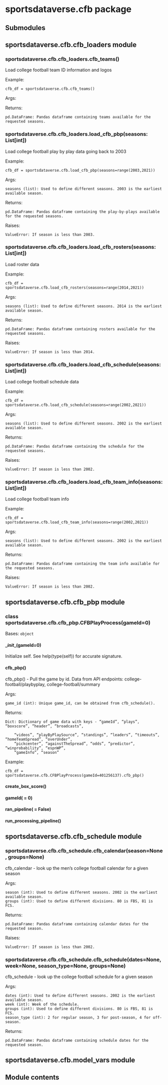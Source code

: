 # sportsdataverse.cfb package

## Submodules

## sportsdataverse.cfb.cfb_loaders module


### sportsdataverse.cfb.cfb_loaders.cfb_teams()
Load college football team ID information and logos

Example:

    cfb_df = sportsdataverse.cfb.cfb_teams()

Args:

Returns:

    pd.DataFrame: Pandas dataframe containing teams available for the requested seasons.


### sportsdataverse.cfb.cfb_loaders.load_cfb_pbp(seasons: List[int])
Load college football play by play data going back to 2003

Example:

    cfb_df = sportsdataverse.cfb.load_cfb_pbp(seasons=range(2003,2021))

Args:

    seasons (list): Used to define different seasons. 2003 is the earliest available season.

Returns:

    pd.DataFrame: Pandas dataframe containing the play-by-plays available for the requested seasons.

Raises:

    ValueError: If season is less than 2003.


### sportsdataverse.cfb.cfb_loaders.load_cfb_rosters(seasons: List[int])
Load roster data

Example:

    cfb_df = sportsdataverse.cfb.load_cfb_rosters(seasons=range(2014,2021))

Args:

    seasons (list): Used to define different seasons. 2014 is the earliest available season.

Returns:

    pd.DataFrame: Pandas dataframe containing rosters available for the requested seasons.

Raises:

    ValueError: If season is less than 2014.


### sportsdataverse.cfb.cfb_loaders.load_cfb_schedule(seasons: List[int])
Load college football schedule data

Example:

    cfb_df = sportsdataverse.cfb.load_cfb_schedule(seasons=range(2002,2021))

Args:

    seasons (list): Used to define different seasons. 2002 is the earliest available season.

Returns:

    pd.DataFrame: Pandas dataframe containing the schedule for the requested seasons.

Raises:

    ValueError: If season is less than 2002.


### sportsdataverse.cfb.cfb_loaders.load_cfb_team_info(seasons: List[int])
Load college football team info

Example:

    cfb_df = sportsdataverse.cfb.load_cfb_team_info(seasons=range(2002,2021))

Args:

    seasons (list): Used to define different seasons. 2002 is the earliest available season.

Returns:

    pd.DataFrame: Pandas dataframe containing the team info available for the requested seasons.

Raises:

    ValueError: If season is less than 2002.

## sportsdataverse.cfb.cfb_pbp module


### class sportsdataverse.cfb.cfb_pbp.CFBPlayProcess(gameId=0)
Bases: `object`


#### \__init__(gameId=0)
Initialize self.  See help(type(self)) for accurate signature.


#### cfb_pbp()
cfb_pbp() - Pull the game by id. Data from API endpoints: college-football/playbyplay, college-football/summary

Args:

    game_id (int): Unique game_id, can be obtained from cfb_schedule().

Returns:

    Dict: Dictionary of game data with keys - “gameId”, “plays”, “boxscore”, “header”, “broadcasts”,

        “videos”, “playByPlaySource”, “standings”, “leaders”, “timeouts”, “homeTeamSpread”, “overUnder”,
        “pickcenter”, “againstTheSpread”, “odds”, “predictor”, “winprobability”, “espnWP”,
        “gameInfo”, “season”

Example:

    cfb_df = sportsdataverse.cfb.CFBPlayProcess(gameId=401256137).cfb_pbp()


#### create_box_score()

#### gameId( = 0)

#### ran_pipeline( = False)

#### run_processing_pipeline()
## sportsdataverse.cfb.cfb_schedule module


### sportsdataverse.cfb.cfb_schedule.cfb_calendar(season=None, groups=None)
cfb_calendar - look up the men’s college football calendar for a given season

Args:

    season (int): Used to define different seasons. 2002 is the earliest available season.
    groups (int): Used to define different divisions. 80 is FBS, 81 is FCS.

Returns:

    pd.DataFrame: Pandas dataframe containing calendar dates for the requested season.

Raises:

    ValueError: If season is less than 2002.


### sportsdataverse.cfb.cfb_schedule.cfb_schedule(dates=None, week=None, season_type=None, groups=None)
cfb_schedule - look up the college football schedule for a given season

Args:

    dates (int): Used to define different seasons. 2002 is the earliest available season.
    week (int): Week of the schedule.
    groups (int): Used to define different divisions. 80 is FBS, 81 is FCS.
    season_type (int): 2 for regular season, 3 for post-season, 4 for off-season.

Returns:

    pd.DataFrame: Pandas dataframe containing schedule dates for the requested season.

## sportsdataverse.cfb.model_vars module

## Module contents

